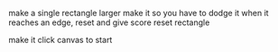 make a single rectangle larger
make it so you have to dodge it
when it reaches an edge, reset and give score
reset rectangle

make it click canvas to start
